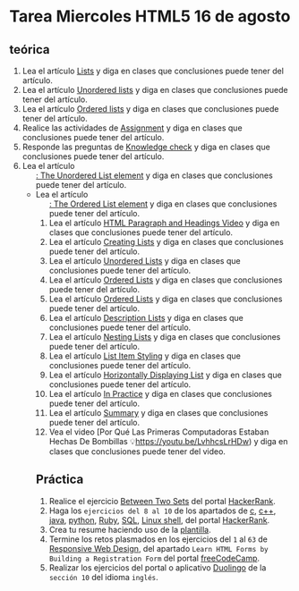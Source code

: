 # Tarea Miercoles HTML5 16 de agosto

## teórica

1. Lea el artículo [Lists](https://www.theodinproject.com/lessons/foundations-lists) y diga en clases que conclusiones puede tener del artículo.
2. Lea el artículo [Unordered lists](https://www.theodinproject.com/lessons/foundations-lists#unordered-lists) y diga en clases que conclusiones puede tener del artículo.
3. Lea el artículo [Ordered lists](https://www.theodinproject.com/lessons/foundations-lists#ordered-lists) y diga en clases que conclusiones puede tener del artículo.
4. Realice las actividades de [Assignment](https://www.theodinproject.com/lessons/foundations-lists#assignment) y diga en clases que conclusiones puede tener del artículo.
5. Responde las preguntas de [Knowledge check](https://www.theodinproject.com/lessons/foundations-lists#knowledge-check) y diga en clases que conclusiones puede tener del artículo.
6. Lea el artículo [<ul>: The Unordered List element](https://developer.mozilla.org/en-US/docs/Web/HTML/Element/ul) y diga en clases que conclusiones puede tener del artículo.
7. Lea el artículo [<ol>: The Ordered List element](https://developer.mozilla.org/en-US/docs/Web/HTML/Element/ol) y diga en clases que conclusiones puede tener del artículo.
8. Lea el artículo [HTML Paragraph and Headings Video](https://www.youtube.com/watch?v=yqcd-XkxZNM&list=PL4-IK0AVhVjM0xE0K2uZRvsM7LkIhsPT-&index=3) y diga en clases que conclusiones puede tener del artículo.
9. Lea el artículo [Creating Lists](https://learn.shayhowe.com/html-css/creating-lists/) y diga en clases que conclusiones puede tener del artículo.
10. Lea el artículo [Unordered Lists](https://learn.shayhowe.com/html-css/creating-lists/#unorderd-lists) y diga en clases que conclusiones puede tener del artículo.
11. Lea el artículo [Ordered Lists](https://learn.shayhowe.com/html-css/creating-lists/#ordered-lists) y diga en clases que conclusiones puede tener del artículo.
12. Lea el artículo [Ordered Lists](https://learn.shayhowe.com/html-css/creating-lists/#ordered-lists) y diga en clases que conclusiones puede tener del artículo.
13. Lea el artículo [Description Lists](https://learn.shayhowe.com/html-css/creating-lists/#description-lists) y diga en clases que conclusiones puede tener del artículo.
14. Lea el artículo [Nesting Lists](https://learn.shayhowe.com/html-css/creating-lists/#nested-lists) y diga en clases que conclusiones puede tener del artículo.
15. Lea el artículo [List Item Styling](https://learn.shayhowe.com/html-css/creating-lists/#list-item-styling) y diga en clases que conclusiones puede tener del artículo.
16. Lea el artículo [Horizontally Displaying List](https://learn.shayhowe.com/html-css/creating-lists/#horizontally-displaying-list) y diga en clases que conclusiones puede tener del artículo.
17. Lea el artículo [In Practice](https://learn.shayhowe.com/html-css/creating-lists/#practice-1) y diga en clases que conclusiones puede tener del artículo.
18. Lea el artículo [Summary](https://learn.shayhowe.com/html-css/creating-lists/#summary) y diga en clases que conclusiones puede tener del artículo.
19. Vea el video [Por Qué Las Primeras Computadoras Estaban Hechas De Bombillas 💡https://youtu.be/LvhhcsLrHDw) y diga en clases que conclusiones puede tener del video.

## Práctica

1. Realice el ejercicio [Between Two Sets](https://www.hackerrank.com/challenges/between-two-sets/problem?isFullScreen=false) del portal [HackerRank](https://www.hackerrank.com/dashboard).
2. Haga los `ejercicios del 8 al 10` de los apartados de [c](https://www.hackerrank.com/domains/c), [c++](https://www.hackerrank.com/domains/cpp), [java](https://www.hackerrank.com/domains/java), [python](https://www.hackerrank.com/domains/python), [Ruby](https://www.hackerrank.com/domains/ruby), [SQL](https://www.hackerrank.com/domains/sql), [Linux shell](https://www.hackerrank.com/domains/shell), del portal [HackerRank](https://www.hackerrank.com/dashboard).
3. Crea tu resume haciendo uso de la [plantilla](https://docs.google.com/document/d/1jfUa4HGBDjt2peJPQ0Wg1YhdGkCoSysS6QMT4u8bCic/edit?usp=sharing).
4. Termine los retos plasmados en los ejercicios del `1` al `63` de [Responsive Web Design](https://www.freecodecamp.org/learn/2022/responsive-web-design/), del apartado `Learn HTML Forms by Building a Registration Form` del portal [freeCodeCamp](https://www.freecodecamp.org/learn/).
5. Realizar los ejercicios del portal o aplicativo [Duolingo](https://www.duolingo.com/learn) de la `sección 10` del idioma `inglés`.